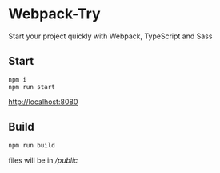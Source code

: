 # Webpack-Try

Start your project quickly with Webpack, TypeScript and Sass

## Start

```
npm i
npm run start
```

[http://localhost:8080](http://localhost:8080)

## Build

```
npm run build
```

files will be in _/public_
